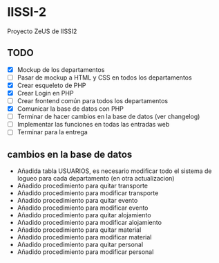 # IISSI-2
Proyecto ZeUS de IISSI2

## TODO

- [x] Mockup de los departamentos
- [ ] Pasar de mockup a HTML y CSS en todos los departamentos
- [x] Crear esqueleto de PHP
- [x] Crear Login en PHP
- [ ] Crear frontend común para todos los departamentos 
- [x] Comunicar la base de datos con PHP
- [ ] Terminar de hacer cambios en la base de datos (ver changelog)
- [ ] Implementar las funciones en todas las entradas web
- [ ] Terminar para la entrega

## cambios en la base de datos
- Añadida tabla USUARIOS, es necesario modificar todo el sistema de logueo para cada departamento (en otra actualizacion)
- Añadido procedimiento para quitar transporte
- Añadido procedimiento para modificar transporte
- Añadido procedimiento para quitar evento
- Añadido procedimiento para modificar evento
- Añadido procedimiento para quitar alojamiento
- Añadido procedimiento para modificar alojamiento
- Añadido procedimiento para quitar material
- Añadido procedimiento para modificar material
- Añadido procedimiento para quitar personal
- Añadido procedimiento para modificar personal
